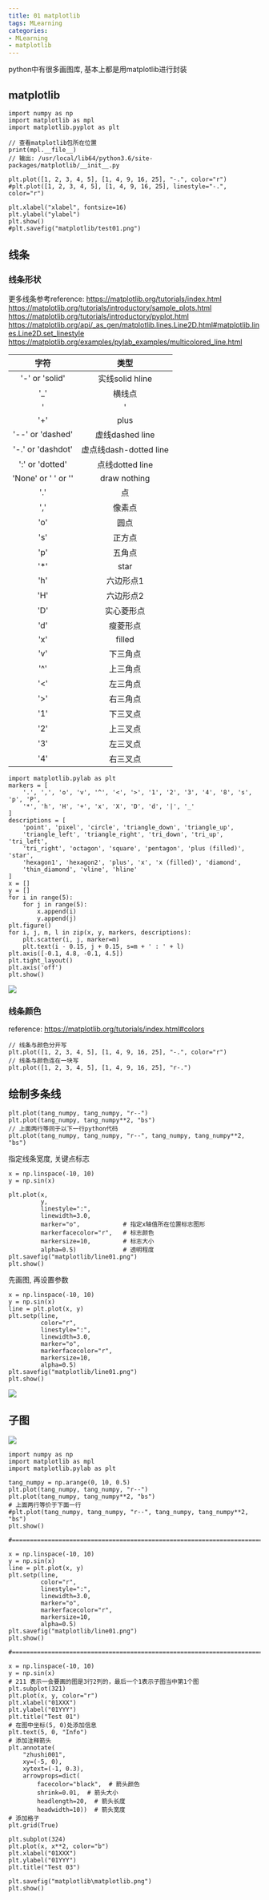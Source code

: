 ```yaml
---
title: 01 matplotlib
tags: MLearning
categories:
- MLearning
- matplotlib
---
```


python中有很多画图库, 基本上都是用matplotlib进行封装

<!-- more -->

## matplotlib

```
import numpy as np
import matplotlib as mpl
import matplotlib.pyplot as plt

// 查看matplotlib包所在位置
print(mpl.__file__)
// 输出: /usr/local/lib64/python3.6/site-packages/matplotlib/__init__.py

plt.plot([1, 2, 3, 4, 5], [1, 4, 9, 16, 25], "-.", color="r")
#plt.plot([1, 2, 3, 4, 5], [1, 4, 9, 16, 25], linestyle="-.", color="r")

plt.xlabel("xlabel", fontsize=16)
plt.ylabel("ylabel")
plt.show()
#plt.savefig("matplotlib/test01.png")

```

## 线条

### 线条形状
更多线条参考reference: 
https://matplotlib.org/tutorials/index.html
https://matplotlib.org/tutorials/introductory/sample_plots.html
https://matplotlib.org/tutorials/introductory/pyplot.html
https://matplotlib.org/api/_as_gen/matplotlib.lines.Line2D.html#matplotlib.lines.Line2D.set_linestyle
https://matplotlib.org/examples/pylab_examples/multicolored_line.html

| 字符 | 类型 |
| :--------: | :--------: |
| '-' or 'solid' | 实线solid hline |
| '_' | 横线点 |
| '|' | vline |
| '+' | plus |
| '--' or 'dashed' | 虚线dashed line |
| '-.' or 'dashdot' | 虚点线dash-dotted line |
| ':' or 'dotted' | 点线dotted line |
| 'None' or ' ' or '' | draw nothing |
| '.' | 点 |
| ',' | 像素点 |
| 'o' | 圆点 |
| 's' | 正方点 |
| 'p' | 五角点 |
| '*' | star |
| 'h' | 六边形点1 |
| 'H' | 六边形点2 |
| 'D' | 实心菱形点 |
| 'd' | 瘦菱形点 |
| 'x' | filled |
| 'v' | 下三角点 |
| '^' | 上三角点 |
| '<' | 左三角点 |
| '>' | 右三角点 |
| '1' | 下三叉点 |
| '2' | 上三叉点 |
| '3' | 左三叉点 |
| '4' | 右三叉点 |

```
import matplotlib.pylab as plt
markers = [
    '.', ',', 'o', 'v', '^', '<', '>', '1', '2', '3', '4', '8', 's', 'p', 'P',
    '*', 'h', 'H', '+', 'x', 'X', 'D', 'd', '|', '_'
]
descriptions = [
    'point', 'pixel', 'circle', 'triangle_down', 'triangle_up',
    'triangle_left', 'triangle_right', 'tri_down', 'tri_up', 'tri_left',
    'tri_right', 'octagon', 'square', 'pentagon', 'plus (filled)', 'star',
    'hexagon1', 'hexagon2', 'plus', 'x', 'x (filled)', 'diamond',
    'thin_diamond', 'vline', 'hline'
]
x = []
y = []
for i in range(5):
    for j in range(5):
        x.append(i)
        y.append(j)
plt.figure()
for i, j, m, l in zip(x, y, markers, descriptions):
    plt.scatter(i, j, marker=m)
    plt.text(i - 0.15, j + 0.15, s=m + ' : ' + l)
plt.axis([-0.1, 4.8, -0.1, 4.5])
plt.tight_layout()
plt.axis('off')
plt.show()
```
![](line_style.png)

### 线条颜色
reference:
https://matplotlib.org/tutorials/index.html#colors

```
// 线条与颜色分开写
plt.plot([1, 2, 3, 4, 5], [1, 4, 9, 16, 25], "-.", color="r")
// 线条与颜色连在一块写
plt.plot([1, 2, 3, 4, 5], [1, 4, 9, 16, 25], "r-.")
```

## 绘制多条线

```
plt.plot(tang_numpy, tang_numpy, "r--")
plt.plot(tang_numpy, tang_numpy**2, "bs")
// 上面两行等同于以下一行python代码
plt.plot(tang_numpy, tang_numpy, "r--", tang_numpy, tang_numpy**2, "bs")
```

指定线条宽度, 关键点标志
```
x = np.linspace(-10, 10)
y = np.sin(x)

plt.plot(x,
         y,
         linestyle=":",
         linewidth=3.0,
         marker="o",			# 指定x轴值所在位置标志图形
         markerfacecolor="r",	# 标志颜色
         markersize=10,			# 标志大小
         alpha=0.5)				# 透明程度
plt.savefig("matplotlib/line01.png")
plt.show()
```

先画图, 再设置参数
```
x = np.linspace(-10, 10)
y = np.sin(x)
line = plt.plot(x, y)
plt.setp(line,
         color="r",
         linestyle=":",
         linewidth=3.0,
         marker="o",
         markerfacecolor="r",
         markersize=10,
         alpha=0.5)
plt.savefig("matplotlib/line01.png")
plt.show()
```
![](line01.png)


## 子图

![](subpic01.png)

```
import numpy as np
import matplotlib as mpl
import matplotlib.pylab as plt

tang_numpy = np.arange(0, 10, 0.5)
plt.plot(tang_numpy, tang_numpy, "r--")
plt.plot(tang_numpy, tang_numpy**2, "bs")
# 上面两行等价于下面一行
#plt.plot(tang_numpy, tang_numpy, "r--", tang_numpy, tang_numpy**2, "bs")
plt.show()

#====================================================================================

x = np.linspace(-10, 10)
y = np.sin(x)
line = plt.plot(x, y)
plt.setp(line,
         color="r",
         linestyle=":",
         linewidth=3.0,
         marker="o",
         markerfacecolor="r",
         markersize=10,
         alpha=0.5)
plt.savefig("matplotlib/line01.png")
plt.show()

#====================================================================================

x = np.linspace(-10, 10)
y = np.sin(x)
# 211 表示一会要画的图是3行2列的，最后一个1表示子图当中第1个图
plt.subplot(321)
plt.plot(x, y, color="r")
plt.xlabel("01XXX")
plt.ylabel("01YYY")
plt.title("Test 01")
# 在图中坐标(5, 0)处添加信息
plt.text(5, 0, "Info")
# 添加注释箭头
plt.annotate(
    "zhushi001",
    xy=(-5, 0),
    xytext=(-1, 0.3),
    arrowprops=dict(
        facecolor="black",  # 箭头颜色
        shrink=0.01,  # 箭头大小
        headlength=20,  # 箭头长度
        headwidth=10))  # 箭头宽度
# 添加格子
plt.grid(True)

plt.subplot(324)
plt.plot(x, x**2, color="b")
plt.xlabel("01XXX")
plt.ylabel("01YYY")
plt.title("Test 03")

plt.savefig("matplotlib\matplotlib.png")
plt.show()

```


